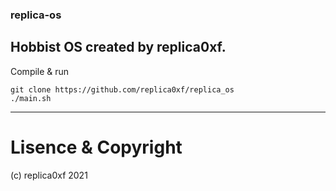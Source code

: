 ### replica-os

Hobbist OS created by replica0xf.
---
Compile & run
```
git clone https://github.com/replica0xf/replica_os
./main.sh
```

--- 
# Lisence & Copyright
(c) replica0xf 2021


